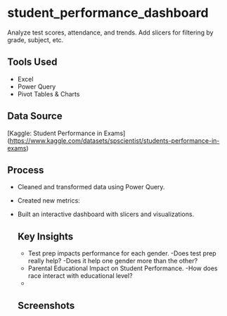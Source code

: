 # student_performance_dashboard
Analyze test scores, attendance, and trends. Add slicers for filtering by grade, subject, etc.

## Tools Used
- Excel
- Power Query
- Pivot Tables & Charts

## Data Source
[Kaggle: Student Performance in Exams] (https://www.kaggle.com/datasets/spscientist/students-performance-in-exams)

## Process
- Cleaned and transformed data using Power Query.
- Created new metrics:
- Built an interactive dashboard with slicers and visualizations.

  ## Key Insights
  - Test prep impacts performance for each gender.
      -Does test prep really help?
      -Does it help one gender more than the other?
  -  Parental Educational Impact on Student Performance.
    -How does race interact with educational level?
  -  

  ## Screenshots
